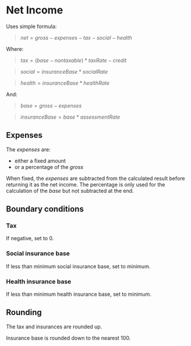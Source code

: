 # Net Income

Uses simple formula:

> $net = gross - expenses - tax - social - health$

Where:

> $tax = (base - nontaxable) * taxRate - credit$

> $social = insuranceBase * socialRate$

> $health = insuranceBase * healthRate$

And:

> $base = gross - expenses$

> $insuranceBase = base * assessmentRate$

## Expenses

The $expenses$ are:

- either a fixed amount
- or a percentage of the $gross$

When fixed, the $expenses$ are subtracted
from the calculated result before returning it as the net income. The percentage is only used for the calculation of
the $base$ but not subtracted at the end.

## Boundary conditions

### Tax

If negative, set to 0.

### Social insurance base

If less than minimum social insurance base, set to minimum.

### Health insurance base

If less than minimum health insurance base, set to minimum.

## Rounding

The tax and insurances are rounded up.

Insurance base is rounded down to the nearest 100.
